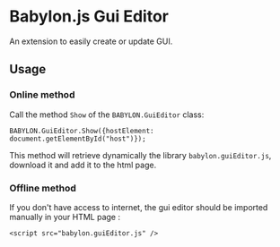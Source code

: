 # Babylon.js Gui Editor

An extension to easily create or update GUI.

## Usage
### Online method
Call the method `Show` of the `BABYLON.GuiEditor` class: 
```
BABYLON.GuiEditor.Show({hostElement: document.getElementById("host")});
```
This method will retrieve dynamically the library `babylon.guiEditor.js`, download it and add
it to the html page.

### Offline method
If you don't have access to internet, the gui editor should be imported manually in your HTML page :
```
<script src="babylon.guiEditor.js" />
``` 
